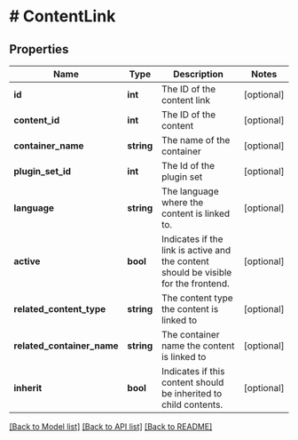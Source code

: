 # # ContentLink

## Properties

Name | Type | Description | Notes
------------ | ------------- | ------------- | -------------
**id** | **int** | The ID of the content link | [optional]
**content_id** | **int** | The ID of the content | [optional]
**container_name** | **string** | The name of the container | [optional]
**plugin_set_id** | **int** | The Id of the plugin set | [optional]
**language** | **string** | The language where the content is linked to. | [optional]
**active** | **bool** | Indicates if the link is active and the content should be visible for the frontend. | [optional]
**related_content_type** | **string** | The content type the content is linked to | [optional]
**related_container_name** | **string** | The container name the content is linked to | [optional]
**inherit** | **bool** | Indicates if this content should be inherited to child contents. | [optional]

[[Back to Model list]](../../README.md#models) [[Back to API list]](../../README.md#endpoints) [[Back to README]](../../README.md)
